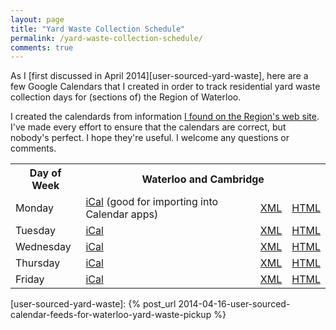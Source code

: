 ```yaml
---
layout: page 
title: "Yard Waste Collection Schedule" 
permalink: /yard-waste-collection-schedule/
comments: true
---
```


As I [first discussed in April 2014][user-sourced-yard-waste], here are a few Google Calendars that I created in order to track residential yard waste collection days for (sections of) the Region of Waterloo.

I created the calendards from information [I found on the Region's web site][yard-waste-program]. I've made every effort to ensure that the calendars are correct, but nobody's perfect. I hope they're useful. I welcome any questions or comments.

<table>
  <tr>
    <th>Day of Week</th>
    <th colspan="3">Waterloo and Cambridge</th>
  </tr>
  <tr>
    <td>Monday</td>
    <td><a href="https://www.google.com/calendar/ical/prgofd4tlk7as38mha1l6vktug%40group.calendar.google.com/public/basic.ics">iCal</a> (good for importing into Calendar apps)</td>
    <td><a href="https://www.google.com/calendar/feeds/prgofd4tlk7as38mha1l6vktug%40group.calendar.google.com/public/basic">XML</a></td>
    <td><a href="https://www.google.com/calendar/embed?src=prgofd4tlk7as38mha1l6vktug%40group.calendar.google.com&ctz=America/New_York">HTML</a></td>
  </tr>
  <tr>
    <td>Tuesday</td>
    <td><a href="https://www.google.com/calendar/ical/285agk21lcqiauhe36ekdscdvg%40group.calendar.google.com/public/basic.ics">iCal</a></td>
    <td><a href="https://www.google.com/calendar/feeds/285agk21lcqiauhe36ekdscdvg%40group.calendar.google.com/public/basic">XML</a></td>
    <td><a href="https://www.google.com/calendar/embed?src=285agk21lcqiauhe36ekdscdvg%40group.calendar.google.com&ctz=America/New_York">HTML</a></td>
  </tr>
  <tr>
    <td>Wednesday</td>
    <td><a href="https://www.google.com/calendar/ical/i7nb1lhk4q654f2nvgp18377c4%40group.calendar.google.com/public/basic.ics">iCal</a></td>
    <td><a href="https://www.google.com/calendar/feeds/i7nb1lhk4q654f2nvgp18377c4%40group.calendar.google.com/public/basic">XML</a></td>
    <td><a href="https://www.google.com/calendar/embed?src=i7nb1lhk4q654f2nvgp18377c4%40group.calendar.google.com&ctz=America/New_York">HTML</a></td>
  </tr>
  <tr>
    <td>Thursday</td>
    <td><a href="https://www.google.com/calendar/ical/rfpmnlo92dns1sp91m6rcc08qo%40group.calendar.google.com/public/basic.ics">iCal</a></td>
    <td><a href="https://www.google.com/calendar/feeds/rfpmnlo92dns1sp91m6rcc08qo%40group.calendar.google.com/public/basic">XML</a></td>
    <td><a href="https://www.google.com/calendar/embed?src=rfpmnlo92dns1sp91m6rcc08qo%40group.calendar.google.com&ctz=America/New_York">HTML</a></td>
  </tr>
  <tr>
    <td>Friday</td>
    <td><a href="https://www.google.com/calendar/ical/kbf75e38d537doohr2aola2b5g%40group.calendar.google.com/public/basic.ics">iCal</a></td>
    <td><a href="https://www.google.com/calendar/feeds/kbf75e38d537doohr2aola2b5g%40group.calendar.google.com/public/basic">XML</a></td>
    <td><a href="https://www.google.com/calendar/embed?src=kbf75e38d537doohr2aola2b5g%40group.calendar.google.com&ctz=America/New_York">HTML</a></td>
  </tr>
</table>

[yard-waste-program]: http://www.regionofwaterloo.ca/en/aboutTheEnvironment/seasonalservices.asp#yardwaste
[user-sourced-yard-waste]: {% post_url 2014-04-16-user-sourced-calendar-feeds-for-waterloo-yard-waste-pickup %}
